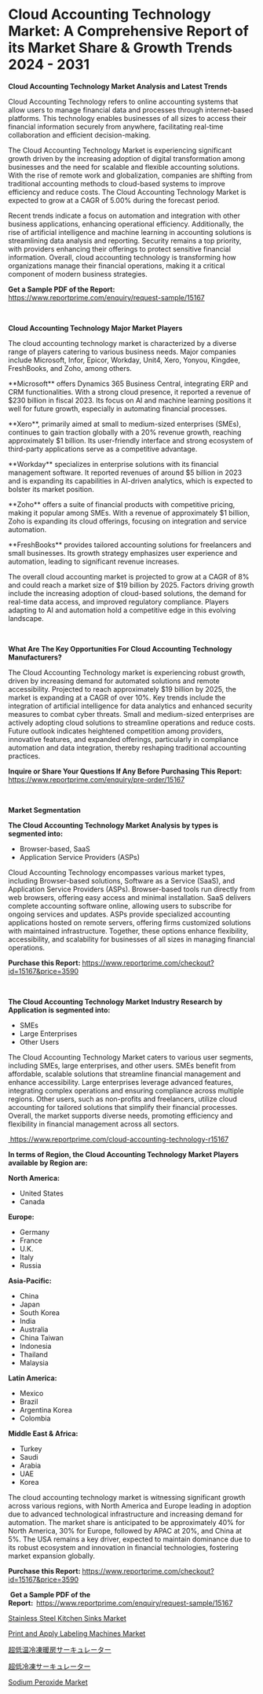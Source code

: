 <p><h1>Cloud Accounting Technology Market: A Comprehensive Report of its Market Share & Growth Trends 2024 - 2031</h1></p><p><strong>Cloud Accounting Technology Market Analysis and Latest Trends</strong></p>
<p><p>Cloud Accounting Technology refers to online accounting systems that allow users to manage financial data and processes through internet-based platforms. This technology enables businesses of all sizes to access their financial information securely from anywhere, facilitating real-time collaboration and efficient decision-making. </p><p>The Cloud Accounting Technology Market is experiencing significant growth driven by the increasing adoption of digital transformation among businesses and the need for scalable and flexible accounting solutions. With the rise of remote work and globalization, companies are shifting from traditional accounting methods to cloud-based systems to improve efficiency and reduce costs. The Cloud Accounting Technology Market is expected to grow at a CAGR of 5.00% during the forecast period. </p><p>Recent trends indicate a focus on automation and integration with other business applications, enhancing operational efficiency. Additionally, the rise of artificial intelligence and machine learning in accounting solutions is streamlining data analysis and reporting. Security remains a top priority, with providers enhancing their offerings to protect sensitive financial information. Overall, cloud accounting technology is transforming how organizations manage their financial operations, making it a critical component of modern business strategies.</p></p>
<p><strong>Get a Sample PDF of the Report:&nbsp;</strong> <a href="https://www.reportprime.com/enquiry/request-sample/15167">https://www.reportprime.com/enquiry/request-sample/15167</a></p>
<p>&nbsp;</p>
<p><strong>Cloud Accounting Technology Major Market Players</strong></p>
<p><p>The cloud accounting technology market is characterized by a diverse range of players catering to various business needs. Major companies include Microsoft, Infor, Epicor, Workday, Unit4, Xero, Yonyou, Kingdee, FreshBooks, and Zoho, among others.</p><p>**Microsoft** offers Dynamics 365 Business Central, integrating ERP and CRM functionalities. With a strong cloud presence, it reported a revenue of $230 billion in fiscal 2023. Its focus on AI and machine learning positions it well for future growth, especially in automating financial processes.</p><p>**Xero**, primarily aimed at small to medium-sized enterprises (SMEs), continues to gain traction globally with a 20% revenue growth, reaching approximately $1 billion. Its user-friendly interface and strong ecosystem of third-party applications serve as a competitive advantage. </p><p>**Workday** specializes in enterprise solutions with its financial management software. It reported revenues of around $5 billion in 2023 and is expanding its capabilities in AI-driven analytics, which is expected to bolster its market position.</p><p>**Zoho** offers a suite of financial products with competitive pricing, making it popular among SMEs. With a revenue of approximately $1 billion, Zoho is expanding its cloud offerings, focusing on integration and service automation.</p><p>**FreshBooks** provides tailored accounting solutions for freelancers and small businesses. Its growth strategy emphasizes user experience and automation, leading to significant revenue increases. </p><p>The overall cloud accounting market is projected to grow at a CAGR of 8% and could reach a market size of $19 billion by 2025. Factors driving growth include the increasing adoption of cloud-based solutions, the demand for real-time data access, and improved regulatory compliance. Players adapting to AI and automation hold a competitive edge in this evolving landscape.</p></p>
<p>&nbsp;</p>
<p><strong>What Are The Key Opportunities For Cloud Accounting Technology Manufacturers?</strong></p>
<p><p>The Cloud Accounting Technology market is experiencing robust growth, driven by increasing demand for automated solutions and remote accessibility. Projected to reach approximately $19 billion by 2025, the market is expanding at a CAGR of over 10%. Key trends include the integration of artificial intelligence for data analytics and enhanced security measures to combat cyber threats. Small and medium-sized enterprises are actively adopting cloud solutions to streamline operations and reduce costs. Future outlook indicates heightened competition among providers, innovative features, and expanded offerings, particularly in compliance automation and data integration, thereby reshaping traditional accounting practices.</p></p>
<p><strong>Inquire or Share Your Questions If Any Before Purchasing This Report:</strong> <a href="https://www.reportprime.com/enquiry/pre-order/15167">https://www.reportprime.com/enquiry/pre-order/15167</a></p>
<p>&nbsp;</p>
<p><strong>Market Segmentation</strong></p>
<p><strong>The Cloud Accounting Technology Market Analysis by types is segmented into:</strong></p>
<p><ul><li>Browser-based, SaaS</li><li>Application Service Providers (ASPs)</li></ul></p>
<p><p>Cloud Accounting Technology encompasses various market types, including Browser-based solutions, Software as a Service (SaaS), and Application Service Providers (ASPs). Browser-based tools run directly from web browsers, offering easy access and minimal installation. SaaS delivers complete accounting software online, allowing users to subscribe for ongoing services and updates. ASPs provide specialized accounting applications hosted on remote servers, offering firms customized solutions with maintained infrastructure. Together, these options enhance flexibility, accessibility, and scalability for businesses of all sizes in managing financial operations.</p></p>
<p><strong>Purchase this Report:&nbsp;</strong><a href="https://www.reportprime.com/checkout?id=15167&price=3590">https://www.reportprime.com/checkout?id=15167&price=3590</a></p>
<p>&nbsp;</p>
<p><strong>The Cloud Accounting Technology Market Industry Research by Application is segmented into:</strong></p>
<p><ul><li>SMEs</li><li>Large Enterprises</li><li>Other Users</li></ul></p>
<p><p>The Cloud Accounting Technology Market caters to various user segments, including SMEs, large enterprises, and other users. SMEs benefit from affordable, scalable solutions that streamline financial management and enhance accessibility. Large enterprises leverage advanced features, integrating complex operations and ensuring compliance across multiple regions. Other users, such as non-profits and freelancers, utilize cloud accounting for tailored solutions that simplify their financial processes. Overall, the market supports diverse needs, promoting efficiency and flexibility in financial management across all sectors.</p></p>
<p><a href="https://www.reportprime.com/cloud-accounting-technology-r15167">&nbsp;https://www.reportprime.com/cloud-accounting-technology-r15167</a></p>
<p><strong>In terms of Region, the Cloud Accounting Technology Market Players available by Region are:</strong></p>
<p>
    <p> <strong> North America: </strong>
        <ul>
            <li>United States</li>
            <li>Canada</li>
        </ul>
        </p> 
    <p> <strong> Europe: </strong>
        <ul>
            <li>Germany</li>
            <li>France</li>
            <li>U.K.</li>
            <li>Italy</li>
            <li>Russia</li>
        </ul>
        </p> 
    <p> <strong> Asia-Pacific: </strong>
        <ul>
            <li>China</li>
            <li>Japan</li>
            <li>South Korea</li>
            <li>India</li>
            <li>Australia</li>
            <li>China Taiwan</li>
            <li>Indonesia</li>
            <li>Thailand</li>
            <li>Malaysia</li>
        </ul>
        </p> 
    <p> <strong> Latin America: </strong>
        <ul>
            <li>Mexico</li>
            <li>Brazil</li>
            <li>Argentina Korea</li>
            <li>Colombia</li>
        </ul>
        </p> 
    <p> <strong> Middle East & Africa: </strong>
        <ul>
            <li>Turkey</li>
            <li>Saudi</li>
            <li>Arabia</li>
            <li>UAE</li>
            <li>Korea</li>
        </ul>
    </p>
    </p>
<p><p>The cloud accounting technology market is witnessing significant growth across various regions, with North America and Europe leading in adoption due to advanced technological infrastructure and increasing demand for automation. The market share is anticipated to be approximately 40% for North America, 30% for Europe, followed by APAC at 20%, and China at 5%. The USA remains a key driver, expected to maintain dominance due to its robust ecosystem and innovation in financial technologies, fostering market expansion globally.</p></p>
<p><strong>Purchase this Report: </strong><a href="https://www.reportprime.com/checkout?id=15167&price=3590">https://www.reportprime.com/checkout?id=15167&price=3590</a></p>
<p>&nbsp;<strong>Get a Sample PDF of the Report:&nbsp;&nbsp;</strong><a href="https://www.reportprime.com/enquiry/request-sample/15167">https://www.reportprime.com/enquiry/request-sample/15167</a></p>
<p><strong></strong></p>
<p><p><a href="https://www.linkedin.com/pulse/global-stainless-steel-kitchen-sinks-market-sector2024-2031-ptuxc?trackingId=3jKnijN%2FQ7CcpfKFsT%2BZZQ%3D%3D">Stainless Steel Kitchen Sinks Market</a></p><p><a href="https://www.linkedin.com/pulse/print-apply-labeling-machines-market-research-report-forecast-zvbwe?trackingId=yhzmTIFhQgKjiDa7s6Hleg%3D%3D">Print and Apply Labeling Machines Market</a></p><p><a href="https://medium.com/@maninajar/ultra-low-refrigerated-heating-circulators-d899ebc5bef1">超低温冷凍暖房サーキュレーター</a></p><p><a href="https://medium.com/@maninajar/ultra-low-refrigerated-circulators-market-%E3%81%AF-%E3%82%B3%E3%82%B9%E3%83%88%E7%AE%A1%E7%90%86%E3%81%A8%E5%8A%B9%E7%8E%87%E5%90%91%E4%B8%8A%E3%82%92%E5%84%AA%E5%85%88%E3%81%97%E3%81%BE%E3%81%99-%E3%81%95%E3%82%89%E3%81%AB-%E5%A0%B1%E5%91%8A%E6%9B%B8%E3%81%AF%E5%B8%82%E5%A0%B4%E3%81%AE%E9%9C%80%E8%A6%81%E9%9D%A2%E3%81%A8%E4%BE%9B%E7%B5%A6%E9%9D%A2%E3%81%AE%E4%B8%A1%E6%96%B9%E3%82%92%E3%82%AB%E3%83%90%E3%83%BC%E3%81%97%E3%81%A6%E3%81%84%E3%81%BE%E3%81%99-42f6e4ede43f">超低冷凍サーキュレーター</a></p><p><a href="https://medium.com/@rontayewer0/the-global-sodium-peroxide-market-is-projected-to-experience-an-annual-growth-rate-of-9-2-67df074d68c9">Sodium Peroxide Market</a></p></p>
